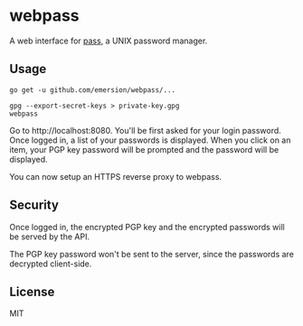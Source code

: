 # webpass

A web interface for [pass](https://www.passwordstore.org/), a UNIX password manager.

## Usage

```shell
go get -u github.com/emersion/webpass/...

gpg --export-secret-keys > private-key.gpg
webpass
```

Go to http://localhost:8080. You'll be first asked for your login password.
Once logged in, a list of your passwords is displayed. When you click on an
item, your PGP key password will be prompted and the password will be displayed.

You can now setup an HTTPS reverse proxy to webpass.

## Security

Once logged in, the encrypted PGP key and the encrypted passwords will be served
by the API.

The PGP key password won't be sent to the server, since the passwords are
decrypted client-side.

## License

MIT
